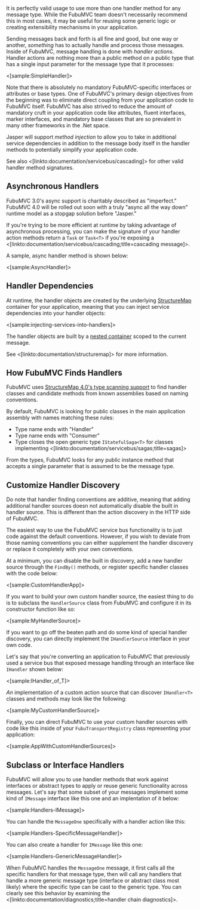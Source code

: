 <!--Title:Message Handlers-->
<!--Url:handlers-->

<div class="alert alert-info">It is perfectly valid usage to use more than one handler method for any message type. While the 
FubuMVC team doesn't necessarily recommend this in most cases, it may be useful for reusing some generic logic or creating
extensibility mechanisms in your application.</div>

Sending messages back and forth is all fine and good, but one way or another, _something_ has to actually handle and process
those messages. Inside of FubuMVC, message handling is done with _handler actions_. Handler actions are nothing more than
a public method on a public type that has a single input parameter for the message type that it processes:

<[sample:SimpleHandler]>

Note that there is absolutely no mandatory FubuMVC-specific interfaces or attributes or base types. One of FubuMVC's primary design
objectives from the beginning was to eliminate direct coupling from your application code to FubuMVC itself. FubuMVC has also
strived to reduce the amount of mandatory cruft in your application code like attributes, fluent interfaces, marker interfaces, and mandatory base classes that are 
so prevalent in many other frameworks in the .Net space.

<div class="alert alert-info">Jasper will support <i>method injection</i> to allow you to take in additional service dependencies
in addition to the message body itself in the handler methods to potentially simplify your application code.</div>

See also <[linkto:documentation/servicebus/cascading]> for other valid handler method signatures.


## Asynchronous Handlers

<div class="alert alert-warning">FubuMVC 3.0's async support is charitably described as "imperfect." FubuMVC 4.0 will be rolled out soon
with a truly "async all the way down" runtime model as a stopgap solution before "Jasper."</div>

If you're trying to be more efficient at runtime by taking advantage of asynchronous processing, you can make the signature
of your handler action methods return a `Task` or `Task<T>` if you're exposing a <[linkto:documentation/servicebus/cascading;title=cascading message]>.

A sample, async handler method is shown below:

<[sample:AsyncHandler]>


## Handler Dependencies

At runtime, the handler objects are created by the underlying [StructureMap](http://structuremap.github.io) container for your application, 
meaning that you can inject service dependencies into your handler objects:

<[sample:injecting-services-into-handlers]>

The handler objects are built by a [nested container](http://structuremap.github.io/the-container/nested-containers/) scoped to the current message.

See <[linkto:documentation/structuremap]> for more information.


## How FubuMVC Finds Handlers

FubuMVC uses [StructureMap 4.0's type scanning support](http://structuremap.github.io/registration/auto-registration-and-conventions/) to find 
handler classes and candidate methods from known assemblies based on naming conventions.


By default, FubuMVC is looking for public classes in the main application assembly with names matching these rules:

* Type name ends with "Handler"
* Type name ends with "Consumer"
* Type closes the open generic type `IStatefulSaga<T>` for classes implementing <[linkto:documentation/servicebus/sagas;title=sagas]>

From the types, FubuMVC looks for any public instance method that accepts a single parameter that is assumed to be the message type.

## Customize Handler Discovery

<div class="alert alert-warning">Do note that handler finding conventions are additive, meaning that adding additional handler sources doesn
not automatically disable the built in handler source. This is different than the action discovery in the HTTP side of FubuMVC.</div>

The easiest way to use the FubuMVC service bus functionality is to just code against the default conventions. However, if you wish to deviate
from those naming conventions you can either supplement the handler discovery or replace it completely with your own conventions.

At a minimum, you can disable the built in discovery, add a new handler source through the `FindBy()` methods, or register specific 
handler classes with the code below:

<[sample:CustomHandlerApp]>

If you want to build your own custom handler source, the easiest thing to do is to subclass the `HandlerSource` class from
FubuMVC and configure it in its constructor function like so:

<[sample:MyHandlerSource]>

If you want to go off the beaten path and do some kind of special handler discovery, you can directly implement
the `IHandlerSource` interface in your own code.

Let's say that you're converting an application to FubuMVC that previously used a service bus that exposed message handling through
an interface like `IHandler` shown below:

<[sample:IHandler_of_T]>

_An_ implementation of a custom action source that can discover `IHandler<T>` classes and methods may look like the following:

<[sample:MyCustomHandlerSource]>

Finally, you can direct FubuMVC to use your custom handler sources with code like this inside of your `FubuTransportRegistry`
class representing your application:

<[sample:AppWithCustomHandlerSources]>






## Subclass or Interface Handlers

FubuMVC will allow you to use handler methods that work against interfaces or abstract types to apply or reuse
generic functionality across messages. Let's say that some subset of your messages implement some kind of
`IMessage` interface like this one and an implentation of it below:

<[sample:Handlers-IMessage]>

You can handle the `MessageOne` specifically with a handler action like this:

<[sample:Handlers-SpecificMessageHandler]>

You can also create a handler for `IMessage` like this one:

<[sample:Handlers-GenericMessageHandler]>

When FubuMVC handles the `MessageOne` message, it first calls all the specific handlers for that message type,
then will call any handlers that handle a more generic message type (interface or abstract class most likely) where 
the specific type can be cast to the generic type. You can clearly see this behavior by examining the <[linkto:documentation/diagnostics;title=handler chain diagnostics]>.